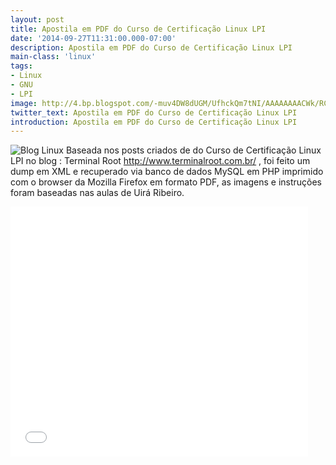 ```yaml
---
layout: post
title: Apostila em PDF do Curso de Certificação Linux LPI
date: '2014-09-27T11:31:00.000-07:00'
description: Apostila em PDF do Curso de Certificação Linux LPI
main-class: 'linux'
tags:
- Linux
- GNU
- LPI
image: http://4.bp.blogspot.com/-muv4DW8dUGM/UfhckQm7tNI/AAAAAAAACWk/RCjUJzA6iCU/s72-c/coin.jpg
twitter_text: Apostila em PDF do Curso de Certificação Linux LPI
introduction: Apostila em PDF do Curso de Certificação Linux LPI
---
```

![Blog Linux](http://4.bp.blogspot.com/-muv4DW8dUGM/UfhckQm7tNI/AAAAAAAACWk/RCjUJzA6iCU/s320/coin.jpg "Blog Linux")
Baseada nos posts criados de do Curso de Certificação Linux LPI no blog :
Terminal Root http://www.terminalroot.com.br/ , foi feito um dump em XML e recuperado via banco de dados MySQL em PHP imprimido com o browser da Mozilla Firefox em formato PDF, as imagens e instruções foram baseadas nas aulas de Uirá Ribeiro.
<iframe frameborder="0" height="400" marginheight="0" marginwidth="0" scrolling="no" src="//www.slideshare.net/slideshow/embed_code/39601586" width="476"><iframe> 
Logue no Slide Share e faça o download da mesma!
